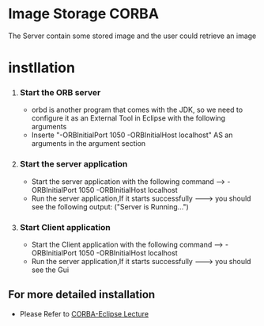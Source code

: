 # Image Storage CORBA
The Server contain some stored image and the user could retrieve an image

# instllation 
1. ### Start the ORB server
   - orbd is another program that comes with the JDK, so we
     need to configure it as an External Tool in Eclipse with the
     following arguments
   - Inserte "-ORBInitialPort 1050 -ORBInitialHost localhost" AS an arguments in the argument section
2. ### Start the server application
   - Start the server application with the following command
     --> -ORBInitialPort 1050 -ORBInitialHost localhost
   - Run the server application,If it starts successfully ---> you should see the following output: ("Server is Running...") 
3. ### Start Client application
   - Start the Client application with the following command
     --> -ORBInitialPort 1050 -ORBInitialHost localhost
   - Run the server application,If it starts successfully ---> you should see the Gui

## For more detailed installation
- Please Refer to [CORBA-Eclipse Lecture](http://www-scf.usc.edu/~csci201/lectures/Lecture25/CORBA-Eclipse.pdf) 
